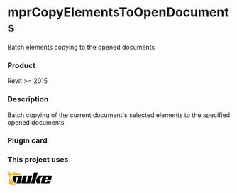 # mprCopyElementsToOpenDocuments
Batch elements copying to the opened documents
### Product ###
Revit >= 2015
### Description ###
Batch copying of the current document's selected elements to the specified opened documents
### Plugin card ###
### This project uses

[<img align="left" src="https://raw.githubusercontent.com/ModPlus-Software/Documentation/master/Images/nuke-logo-small.png" />](https://nuke.build/)
